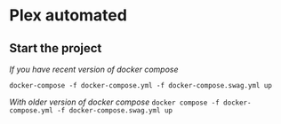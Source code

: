 # Plex automated

## Start the project

*If you have recent version of docker compose*

````docker-compose -f docker-compose.yml -f docker-compose.swag.yml up````

*With older version of docker compose*
````docker compose -f docker-compose.yml -f docker-compose.swag.yml up````


